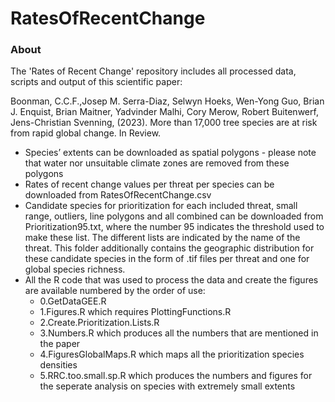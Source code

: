 # RatesOfRecentChange

### About
The 'Rates of Recent Change' repository includes all processed data, scripts and output of this scientific paper: 

Boonman, C.C.F.,Josep M. Serra-Diaz, Selwyn Hoeks, Wen-Yong Guo, Brian J. Enquist, Brian Maitner, Yadvinder Malhi, Cory Merow, Robert Buitenwerf, Jens-Christian Svenning, (2023). More than 17,000 tree species are at risk from rapid global change. In Review. 

- Species’ extents can be downloaded as spatial polygons - please note that water nor unsuitable climate zones are removed from these polygons
- Rates of recent change values per threat per species can be downloaded from RatesOfRecentChange.csv
- Candidate species for prioritization for each included threat, small range, outliers, line polygons and all combined can be downloaded from Prioritization95.txt, where the number 95 indicates the threshold used to make these list. The different lists are indicated by the name of the threat. This folder additionally contains the geographic distribution for these candidate species in the form of .tif files per threat and one for global species richness.
- All the R code that was used to process the data and create the figures are available numbered by the order of use:
  * 0.GetDataGEE.R
  * 1.Figures.R which requires PlottingFunctions.R
  * 2.Create.Prioritization.Lists.R
  * 3.Numbers.R which produces all the numbers that are mentioned in the paper
  * 4.FiguresGlobalMaps.R which maps all the prioritization species densities
  * 5.RRC.too.small.sp.R which produces the numbers and figures for the seperate analysis on species with extremely small extents

